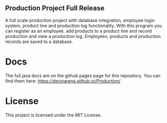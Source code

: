 ## Production Project Full Release

A full scale production project with database integration, employee login system, product line and production log functionality. With this program you can register as an employee, add products to a product line and record production and view a production log. Employees, products and production records are saved to a database.

# Docs

The full java docs are on the github pages page for this repository. You can find them here: https://devinarena.github.io/Production/

# License

This project is licensed under the MIT License.
